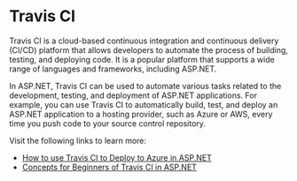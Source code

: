 # Travis CI

Travis CI is a cloud-based continuous integration and continuous delivery (CI/CD) platform that allows developers to automate the process of building, testing, and deploying code. It is a popular platform that supports a wide range of languages and frameworks, including ASP.NET.

In ASP.NET, Travis CI can be used to automate various tasks related to the development, testing, and deployment of ASP.NET applications. For example, you can use Travis CI to automatically build, test, and deploy an ASP.NET application to a hosting provider, such as Azure or AWS, every time you push code to your source control repository.

Visit the following links to learn more:

- [How to use Travis CI to Deploy to Azure in ASP.NET](https://devblogs.microsoft.com/cse/2015/09/30/using-travis-ci-to-deploy-to-azure/)
- [Concepts for Beginners of Travis CI in ASP.NET](https://docs.travis-ci.com/user/for-beginners/)